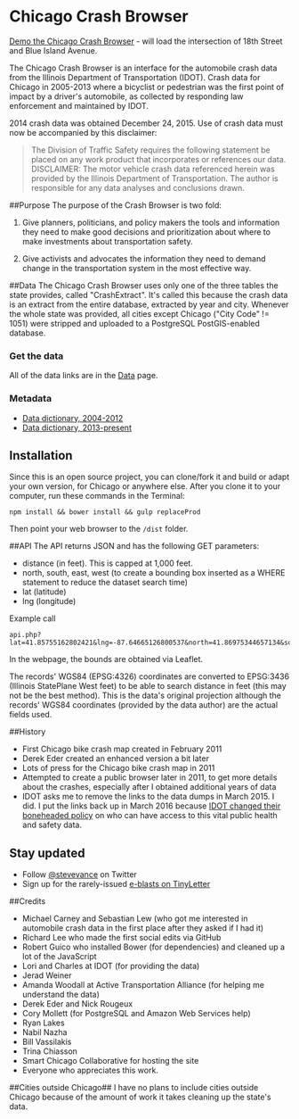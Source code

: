 Chicago Crash Browser
=====================

[Demo the Chicago Crash Browser](http://chicagocrashes.org/index.php#lat=41.857719&lon=-87.661216&get=yes&zoom=18) - will load the intersection of 18th Street and Blue Island Avenue. 

The Chicago Crash Browser is an interface for the automobile crash data from the Illinois Department of Transportation (IDOT). Crash data for Chicago in 2005-2013 where a bicyclist or pedestrian was the first point of impact by a driver's automobile, as collected by responding law enforcement and maintained by IDOT.

2014 crash data was obtained December 24, 2015. Use of crash data must now be accompanied by this disclaimer:

> The Division of Traffic Safety requires the following statement be placed on any work product that incorporates or references our data. 
DISCLAIMER: The motor vehicle crash data referenced herein was provided by the Illinois Department of Transportation. The author is responsible for any data analyses and conclusions drawn.

##Purpose
The purpose of the Crash Browser is two fold:

1. Give planners, politicians, and policy makers the tools and information they need to make good decisions and prioritization about where to make investments about transportation safety. 

2. Give activists and advocates the information they need to demand change in the transportation system in the most effective way. 

##Data
The Chicago Crash Browser uses only one of the three tables the state provides, called "CrashExtract". It's called this because the crash data is an extract from the entire database, extracted by year and city. Whenever the whole state was provided, all cities except Chicago ("City Code" != 1051) were stripped and uploaded to a PostgreSQL PostGIS-enabled database. 

### Get the data
All of the data links are in the [Data](DATA.md) page.

### Metadata
* [Data dictionary, 2004-2012](datadictionary/2004-present_crash_datadictionary_10-13-09.docx)
* [Data dictionary, 2013-present](datadictionary/Illinois%20Traffic%20Crash%20Data%20Extract%20Metadata%20112014-Crash.docx)

## Installation

Since this is an open source project, you can clone/fork it and build or adapt your own version, for Chicago or anywhere else. After you clone it to your computer, run these commands in the Terminal:
````
npm install && bower install && gulp replaceProd
````
Then point your web browser to the `/dist` folder. 


##API
The API returns JSON and has the following GET parameters:
* distance (in feet). This is capped at 1,000 feet. 
* north, south, east, west (to create a bounding box inserted as a WHERE statement to reduce the dataset search time)
* lat (latitude)
* lng (longitude)

Example call
````
api.php?lat=41.85755162802421&lng=-87.64665126800537&north=41.86975344657134&south=41.84533324486843&east=-87.62577295303345&west=-87.66748666763306&distance=150
````

In the webpage, the bounds are obtained via Leaflet. 

The records' WGS84 (EPSG:4326) coordinates are converted to EPSG:3436 (Illinois StatePlane West feet) to be able to search distance in feet (this may not be the best method). This is the data's original projection although the records' WGS84 coordinates (provided by the data author) are the actual fields used.

##History
* First Chicago bike crash map created in February 2011
* Derek Eder created an enhanced version a bit later
* Lots of press for the Chicago bike crash map in 2011
* Attempted to create a public browser later in 2011, to get more details about the crashes, especially after I obtained additional years of data
* IDOT asks me to remove the links to the data dumps in March 2015. I did. I put the links back up in March 2016 because [IDOT changed their boneheaded policy](http://chi.streetsblog.org/2015/11/03/idot-finally-sees-the-light-stops-withholding-crash-data-from-the-public/) on who can have access to this vital public health and safety data. 

## Stay updated
* Follow [@stevevance](http://twitter.com/stevevance) on Twitter
* Sign up for the rarely-issued [e-blasts on TinyLetter](https://tinyletter.com/chicagocrashes)

##Credits
* Michael Carney and Sebastian Lew (who got me interested in automobile crash data in the first place after they asked if I had it)
* Richard Lee who made the first social edits via GitHub
* Robert Guico who installed Bower (for dependencies) and cleaned up a lot of the JavaScript
* Lori and Charles at IDOT (for providing the data)
* Jerad Weiner
* Amanda Woodall at Active Transportation Alliance (for helping me understand the data)
* Derek Eder and Nick Rougeux
* Cory Mollett (for PostgreSQL and Amazon Web Services help)
* Ryan Lakes
* Nabil Nazha
* Bill Vassilakis
* Trina Chiasson
* Smart Chicago Collaborative for hosting the site
* Everyone who appreciates this work.

##Cities outside Chicago##
I have no plans to include cities outside Chicago because of the amount of work it takes cleaning up the state's data.
